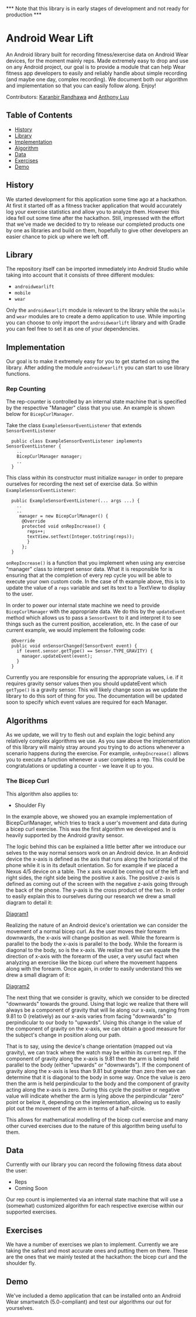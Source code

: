 *** Note that this library is in early stages of development and not ready for production ***

# Android Wear Lift 

An Android library built for recording fitness/exercise data on Android Wear devices, for the moment mainly reps. Made extremely easy to drop and use on any Android project, our goal is to provide a module that can help Wear fitness app developers to easily and reliably handle about simple recording (and maybe one day, complex recording). We document both our algorithm and implementation so that you can easily follow along. Enjoy!

Contributors: [Karanbir Randhawa](https://github.com/karanbirrandhawa) and [Anthony Luu](https://github.com/anthonyluu)

Table of Contents
-----------------

- [History](#history)
- [Library](#library)
- [Implementation](#implementation)
- [Algorithm](#algorithms)
- [Data](#data)
- [Exercises](#exercises)
- [Demo](#demo)

## History

We started development for this application some time ago at a hackathon. At first it started off as a fitness tracker application that would accurately log your exercise statistics and allow you to analyze them. However this idea fell out some time after the hackathon. Still, impressed with the effort that we've made we decided to try to release our completed products one by one as libraries and build on them, hopefully to give other developers an easier chance to pick up where we left off. 

## Library

The repository itself can be imported immediately into Android Studio while taking into account that it consists of three different modules:

* `androidwearlift`
* `mobile`
* `wear`

Only the `androidwearlift` module is relevant to the library while the `mobile` and `wear` modules are to create a demo application to use. While importing you can choose to only import the `androidwearlift` library and with Gradle you can feel free to set it as one of your dependencies. 

## Implementation

Our goal is to make it extremely easy for you to get started on using the library. After adding the module `androidwearlift` you can start to use library functions. 

### Rep Counting

The rep-counter is controlled by an internal state machine that is specified by the respective "Manager" class that you use. An example is shown below for `BicepCurlManager`.

Take the class `ExampleSensorEventListener` that extends `SensorEventListener`

      public class ExampleSensorEventListener implements SensorEventListener {
        ..
        BicepCurlManager manager;
        ..
      }
  
This class within its constructor must initialize `manager` in order to prepare ourselves for recording the next set of exercise data. So within `ExampleSensorEventListener`:

      public ExampleSensorEventListener(... args ...) {
        ..
        ..
         manager = new BicepCurlManager() {
          @Override
          protected void onRepIncrease() {
            reps++;
            textView.setText(Integer.toString(reps));
            }
          };
      }
  
`onRepIncrease()` is a function that you implement when using any exercise "manager" class to interpret sensor data. What it is responsible for is ensuring that at the completion of every rep cycle you will be able to execute your own custom code. In the case of th example above, this is to update the value of a `reps` variable and set its text to a TextView to display to the user.

In order to power our internal state machine we need to provide `BicepCurlManager` with the appropriate data. We do this by the `updateEvent` method which allows us to pass a `SensorEvent` to it and interpret it to see things such as the current position, acceleration, etc. In the case of our current example, we would implement the following code:

      @Override
      public void onSensorChanged(SensorEvent event) {
        if (event.sensor.getType() == Sensor.TYPE_GRAVITY) {
          manager.updateEvent(event);
        }
      }

Currently you are responsible for ensuring the appropriate values, i.e. if it requires gravity sensor values then you should updateEvent which `getType()` is a gravity sensor. This will likely change soon as we update the library to do this sort of thing for you. The documentation will be updated soon to specify which event values are required for each Manager.

## Algorithms

As we update, we will try to flesh out and explain the logic behind any relatively complex algorithms we use. As you saw above the implementation of this library will mainly stray around you trying to do actions whenever a scenario happens during the exercise. For example, `onRepIncrease()` allows you to execute a function whenever a user completes a rep. This could be congratulations or updating a counter - we leave it up to you.

### The Bicep Curl

This algorithm also applies to: 
- Shoulder Fly

In the example above, we showed you an example implementation of BicepCurlManager, which tries to track a user's movement and data during a bicep curl exercise. This was the first algorithm we developed and is heavily supported by the Android gravity sensor.

The logic behind this can be explained a little better after we introduce our selves to the way normal sensors work on an Android device. In an Android device the x-axis is defined as the axis that runs along the horizontal of the phone while it is in its default orientation. So for example if we placed a Nexus 4/5 device on a table. The x axis would be coming out of the left and right sides, the right side being the positive x axis. The positive z-axis is defined as coming out of the screen with the negative z-axis going through the back of the phone. The y-axis is the cross product of the two. In order to easily explain this to ourselves during our research we drew a small diagram to detail it:

[Diagram1](Rough_Notes/watch_axes.jpeg)

Realizing the nature of an Android device's orientation we can consider the movement of a normal bicep curl. As the user moves their forearm downwards, the x-axis will change position as well. While the forearm is parallel to the body the x-axis is parallel to the body. While the forearm is diagonal to the body, so is the x-axis. We realize that we can equate the direction of x-axis with the forearm of the user, a very usuful fact when analyzing an exercise like the bicep curl where the movement happens along with the forearm. Once again, in order to easily understand this we drew a small diagram of it: 

[Diagram2](Rough_Notes/watch_orientation.jpeg)

The next thing that we consider is gravity, which we consider to be directed "downwards" towards the ground. Using that logic we realize that there will always be a component of gravity that will lie along our x-axis, ranging from 9.81 to 0 (relatively) as our x-axis varies from facing "downwards" to perpindicular to our body to "upwards". Using this change in the value of the component of gravity on the x-axis, we can obtain a good measure for the subject's change in position along our path.

That is to say, using the device's change orientation (mapped out via gravity), we can track where the watch may be within its current rep. If the component of gravity along the x-axis is 9.81 then the arm is being held parallel to the body (either "upwards" or "downwards").  If the component of gravity along the x-axis is less than 9.81 but greater than zero then we can determine that it is diagonal to the body in some way. Once the value is zero then the arm is held perpindicular to the body and the component of gravity acting along the x-axis is zero. During this cycle the positive or negative value will indicate whether the arm is lying above the perpindicular "zero" point or below it, depending on the implementation, allowing us to easily plot out the movement of the arm in terms of a half-circle.

This allows for mathematical modelling of the bicep curl exercise and many other curved exercises due to the nature of this algorithm being useful to them.

## Data

Currently with our library you can record the following fitness data about the user:

* Reps
* Coming Soon

Our rep count is implemented via an internal state machine that will use a (somewhat) customized algorithm for each respective exercise within our supported exercises.

## Exercises

We have a number of exercises we plan to implement. Currently we are taking the safest and most accurate ones and putting them on there. These are the ones that we mainly tested at the hackathon: the bicep curl and the shoulder fly.

## Demo

We've included a demo application that can be installed onto an Android Wear smartwatch (5.0-compliant) and test our algorithms our out for yourselves.
